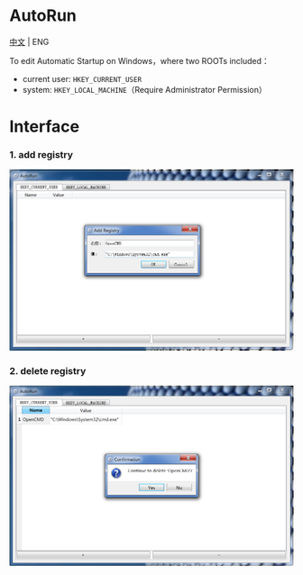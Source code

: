 # AutoRun

[中文](../ReadMe.md) | ENG

To edit Automatic Startup on Windows，where two ROOTs included：

+ current user: `HKEY_CURRENT_USER`
+ system: `HKEY_LOCAL_MACHINE`（Require Administrator Permission）



# Interface

### 1. add registry

![add](add.png)



### 2. delete registry

![delete](delete.png)